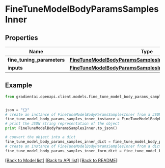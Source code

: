 # FineTuneModelBodyParamsSamplesInner


## Properties
Name | Type | Description | Notes
------------ | ------------- | ------------- | -------------
**fine_tuning_parameters** | [**FineTuneModelBodyParamsSamplesInnerFineTuningParameters**](FineTuneModelBodyParamsSamplesInnerFineTuningParameters.md) |  | [optional] 
**inputs** | [**FineTuneModelBodyParamsSamplesInnerInputs**](FineTuneModelBodyParamsSamplesInnerInputs.md) |  | 

## Example

```python
from gradientai.openapi.client.models.fine_tune_model_body_params_samples_inner import FineTuneModelBodyParamsSamplesInner


json = "{}"
# create an instance of FineTuneModelBodyParamsSamplesInner from a JSON string
fine_tune_model_body_params_samples_inner_instance = FineTuneModelBodyParamsSamplesInner.from_json(json)
# print the JSON string representation of the object
print FineTuneModelBodyParamsSamplesInner.to_json()

# convert the object into a dict
fine_tune_model_body_params_samples_inner_dict = fine_tune_model_body_params_samples_inner_instance.to_dict()
# create an instance of FineTuneModelBodyParamsSamplesInner from a dict
fine_tune_model_body_params_samples_inner_form_dict = fine_tune_model_body_params_samples_inner.from_dict(fine_tune_model_body_params_samples_inner_dict)
```
[[Back to Model list]](../README.md#documentation-for-models) [[Back to API list]](../README.md#documentation-for-api-endpoints) [[Back to README]](../README.md)


